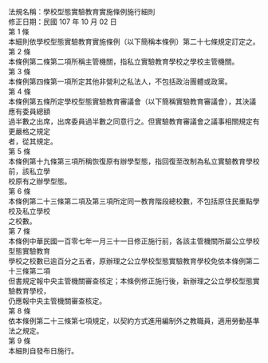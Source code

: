 法規名稱：學校型態實驗教育實施條例施行細則  
修正日期：民國 107 年 10 月 02 日  
第 1 條  
本細則依學校型態實驗教育實施條例（以下簡稱本條例）第二十七條規定訂定之。  
第 2 條  
本條例第二條第二項所稱主管機關，指私立實驗教育學校之學校主管機關。  
第 3 條  
本條例第四條第一項所定其他非營利之私法人，不包括政治團體或政黨。  
第 4 條  
本條例第五條所定學校型態實驗教育審議會（以下簡稱實驗教育審議會），其決議應有委員總額  
過半數之出席，出席委員過半數之同意行之。但實驗教育審議會之議事相關規定有更嚴格之規定  
者，從其規定。  
第 5 條  
本條例第十九條第三項所稱恢復原有辦學型態，指回復至改制為私立實驗教育學校前，該私立學  
校原有之辦學型態。  
第 6 條  
本條例第二十三條第二項及第三項所定同一教育階段總校數，不包括原住民重點學校及私立學校  
之校數。  
第 7 條  
本條例中華民國一百零七年一月三十一日修正施行前，各該主管機關所屬公立學校型態實驗教育  
學校之校數已逾百分之五者，原辦理之公立學校型態實驗教育學校免依本條例第二十三條第二項  
但書規定報中央主管機關審查核定；本條例修正施行後，新辦理之公立學校型態實驗教育學校，  
仍應報中央主管機關審查核定。  
第 8 條  
依本條例第二十三條第七項規定，以契約方式進用編制外之教職員，適用勞動基準法之規定。  
第 9 條  
本細則自發布日施行。  


